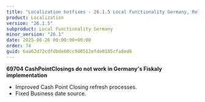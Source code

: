 ```yaml
---
title: "Localization hotfixes - 26.1.5 Local Functionality Germany, Release date August 26, 2025 - Hotfixes"
product: Localization
version: "26.1.5"
subproduct: Local Functionality Germany
minor_version: "26.1"
date: 2025-08-26 00:00:00+00:00
order: 74
guid: 6aa62d72cdfdbde60cc946512efde0185cfa8ed6
---
```


<strong>69704 CashPointClosings do not work in Germany's Fiskaly implementation</strong>
<ul><li>Improved Cash Point Closing refresh processes.</li><li>Fixed Business date source.</li></ul>
